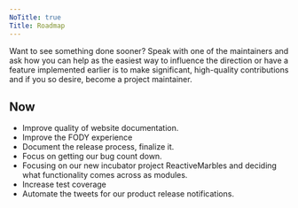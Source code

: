 ```yaml
---
NoTitle: true
Title: Roadmap
---
```


Want to see something done sooner? Speak with one of the maintainers and ask how you can help as the easiest way to influence the direction or have a feature implemented earlier is to make significant, high-quality contributions and if you so desire, become a project maintainer.

## Now
- Improve quality of website documentation.
- Improve the FODY experience
- Document the release process, finalize it.
- Focus on getting our bug count down.
- Focusing on our new incubator project ReactiveMarbles and deciding what functionality comes across as modules.
- Increase test coverage
- Automate the tweets for our product release notifications.
